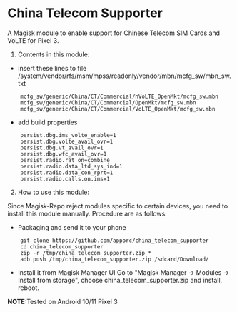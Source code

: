 # China Telecom Supporter

A Magisk module to enable support for Chinese Telecom SIM Cards and VoLTE for Pixel 3.

1. Contents in this module:

- insert these lines to file
  /system/vendor/rfs/msm/mpss/readonly/vendor/mbn/mcfg_sw/mbn_sw.txt

```
    mcfg_sw/generic/China/CT/Commercial/hVoLTE_OpenMkt/mcfg_sw.mbn
    mcfg_sw/generic/China/CT/Commercial/OpenMkt/mcfg_sw.mbn
    mcfg_sw/generic/China/CT/Commercial/VoLTE_OpenMkt/mcfg_sw.mbn
```

- add build properties

```
    persist.dbg.ims_volte_enable=1
    persist.dbg.volte_avail_ovr=1
    persist.dbg.vt_avail_ovr=1
    persist.dbg.wfc_avail_ovr=1
    persist.radio.rat_on=combine
    persist.radio.data_ltd_sys_ind=1
    persist.radio.data_con_rprt=1
    persist.radio.calls.on.ims=1
```

2. How to use this module:

Since Magisk-Repo reject modules specific to certain devices, you need to
install this module manually. Procedure are as follows:

- Packaging and send it to your phone

```
    git clone https://github.com/apporc/china_telecom_supporter
    cd china_telecom_supporter
    zip -r /tmp/china_telecom_supporter.zip *
    adb push /tmp/china_telecom_supporter.zip /sdcard/Download/
```

- Install it from Magisk Manager UI
  Go to "Magisk Manager -> Modules -> Install from storage",
  choose china_telecom_supporter.zip and install, reboot.

**NOTE**:Tested on Android 10/11 Pixel 3
